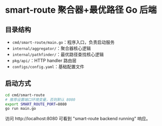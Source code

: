 # smart-route 聚合器+最优路径 Go 后端

## 目录结构

- `cmd/smart-route/main.go`：程序入口，负责启动服务
- `internal/aggregator/`：聚合器核心逻辑
- `internal/pathfinder/`：最优路径查找核心逻辑
- `pkg/api/`：HTTP handler 路由层
- `configs/config.yaml`：基础配置文件

## 启动方式

```bash
cd cmd/smart-route
# 推荐设置端口环境变量，否则默认 8080
export SMART_ROUTE_PORT=8080
go run main.go
```

访问 http://localhost:8080 可看到 "smart-route backend running" 响应。 